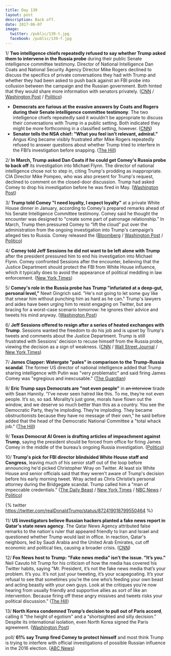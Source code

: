 ```yaml
---
title: Day 139
layout: post
description: Back off.
date: 2017-06-07
image:
  twitter: /public/139-t.jpg
  facebook: /public/139-f.jpg
---
```


1/ **Two intelligence chiefs repeatedly refused to say whether Trump asked them to intervene in the Russia probe** during their public Senate intelligence committee testimony. Director of National Intelligence Dan Coats and National Security Agency Director Mike Rogers declined to discuss the specifics of private conversations they had with Trump and whether they had been asked to push back against an FBI probe into collusion between the campaign and the Russian government. Both hinted that they would  share more information with senators privately. ([CNN](http://www.cnn.com/2017/06/07/politics/russia-hearing-dan-coats/index.html) / [Washington Post](https://www.washingtonpost.com/world/national-security/nsa-director-rogers-and-intelligence-director-coats-said-they-wont-discuss-specifics-of-private-conversations-with-trump/2017/06/07/e74f7fbe-4b88-11e7-a186-60c031eab644_story.html) / [Politico](http://www.politico.com/story/2017/06/07/mike-rogers-dan-coats-senate-intelligence-hearing-russia-239244))

* **Democrats are furious at the evasive answers by Coats and Rogers during their Senate intelligence committee testimony**. The two intelligence chiefs repeatedly said it wouldn't be appropriate to discuss their conversations with Trump in a public setting. Both indicated they might be more forthcoming in a classified setting, however. ([CNN](http://www.cnn.com/2017/06/07/politics/russia-hearing-democrats-response/index.html))
* **Senator tells the NSA chief: "What you feel isn’t relevant, admiral."**  Angus King became visibly frustrated after Mike Rogers repeatedly refused to answer questions about whether Trump tried to interfere in the FBI’s investigation before snapping. ([The Hill](http://thehill.com/policy/national-security/336743-senator-blasts-nsa-chief-what-you-feel-isnt-relevant-admiral))

2/ **In March, Trump asked Dan Coats if he could get Comey's Russia probe to back off** its investigation into Michael Flynn. The director of national intelligence chose not to step in, citing Trump's prodding as inappropriate. CIA Director Mike Pompeo, who was also present for Trump's request, declined to comment on the closed-door discussion. Trump had asked Comey to drop his investigation before he was fired in May. ([Washington Post](https://www.washingtonpost.com/world/national-security/top-intelligence-official-told-associates-trump-asked-him-if-he-could-intervene-with-comey-to-get-fbi-to-back-off-flynn/2017/06/06/cc879f14-4ace-11e7-9669-250d0b15f83b_story.html))

3/ **Trump told Comey "I need loyalty, I expect loyalty"** at a private White House dinner in January, according to Comey's prepared remarks ahead of his Senate Intelligence Committee testimony. Comey said he thought the encounter was designed to "create some part of patronage relationship." In March, Trump then pressured Comey to “lift the cloud” put over the administration from the ongoing investigation into Trump's campaign’s alleged ties to Russia. Comey released the  ([Bloomberg](https://www.bloomberg.com/politics/articles/2017-06-07/comey-says-trump-told-him-i-need-loyalty-at-a-private-dinner) / [Washington Post](https://www.washingtonpost.com/news/world/wp/2017/06/07/trump-to-comey-i-need-loyalty-i-expect-loyalty-according-to-prepared-remarks-from-the-former-fbi-directors-testimony-for-thursday/) / [Politico](http://www.politico.com/story/2017/06/07/comey-claims-trump-asked-him-in-late-march-to-lift-the-cloud-of-the-russia-probe-239251))

4/ **Comey told Jeff Sessions he did not want to be left alone with Trump** after the president pressured him to end his investigation into Michael Flynn. Comey confronted Sessions after the encounter, believing that the Justice Department should protect the FBI from White House influence, which it typically does to avoid the appearance of political meddling in law enforcement. ([New York Times](https://www.nytimes.com/2017/06/06/us/politics/comey-sessions-trump.html))

5/ **Comey's role in the Russia probe has Trump "infuriated at a deep-gut, personal level,"** Newt Gingrich said. "He's not going to let some guy like that smear him without punching him as hard as he can." Trump's lawyers and aides have been urging him to resist engaging on Twitter, but are bracing for a worst-case scenario tomorrow: he ignores their advice and tweets his mind anyway. ([Washington Post](https://www.washingtonpost.com/politics/trump-furious-and-frustrated-will-join-allies-in-attacking-comey-testimony/2017/06/06/171e6d00-4acf-11e7-9669-250d0b15f83b_story.html))

6/ **Jeff Sessions offered to resign after a series of heated exchanges with Trump**. Sessions wanted the freedom to do his job and is upset by Trump's tweets and comments about the Justice Department. Trump is still frustrated with Sessions' decision to recuse himself from the Russia probe, viewing the decision as a sign of weakness. ([CNN](http://www.cnn.com/2017/06/06/politics/trump-and-sessions-have-had-heated-exchange/index.html) / [Wall Street Journal](https://www.wsj.com/articles/jeff-sessions-offered-to-resign-amid-tensions-with-donald-trump-1496801691) / [New York Times](https://www.nytimes.com/2017/06/06/us/politics/jeff-sessions-donald-trump.html))

7/ **James Clapper: Watergate "pales" in comparison to the Trump-Russia scandal**. The former US director of national intelligence added that Trump sharing intelligence with Putin was "very problematic" and said firing James Comey was "egregious and inexcusable." ([The Guardian](https://www.theguardian.com/us-news/2017/jun/07/james-clapper-says-watergate-pales-in-comparison-with-trump-and-russia-scandal))

8/ **Eric Trump says Democrats are "not even people"** in <s>an interview</s> tirade with Sean Hannity. "I’ve never seen hatred like this. To me, they’re not even people. It’s so, so sad. Morality’s just gone, morals have flown out the window, and we deserve so much better than this as a country. You see the Democratic Party, they’re imploding. They’re imploding. They became obstructionists because they have no message of their own," he said before added that the head of the Democratic National Committee a "total whack job." ([The Hill](http://thehill.com/homenews/administration/336683-eric-trump-dems-not-even-people))

9/ **Texas Democrat Al Green is drafting articles of impeachment against Trump**, saying the president should be forced from office for firing James Comey in the middle of the bureau’s ongoing Russia investigation. ([Politico](http://www.politico.com/story/2017/06/06/texas-democrat-trump-impeachment-239218))

10/ **Trump's pick for FBI director blindsided White House staff and Congress**, leaving much of his senior staff out of the loop before announcing he'd picked Christopher Wray on Twitter. At least six White House and senior officials said that they weren't aware of Trump's decision before his early morning tweet. Wray acted as Chris Christie’s personal attorney during the Bridgegate scandal. Trump called him a "man of impeccable credentials." ([The Daily Beast](http://www.thedailybeast.com/white-house-staff-congress-blindsided-by-fbi-pick-announcement) / [New York Times](https://www.nytimes.com/2017/06/07/us/politics/christopher-wray-fbi-director.html) / [NBC News](http://www.nbcnews.com/politics/donald-trump/christopher-wray-trump-nominate-former-assistant-ag-fbi-director-n769136) / [Politico](http://www.politico.com/story/2017/06/07/trump-fbi-director-nominee-christopher-wray-239238))

{% twitter https://twitter.com/realDonaldTrump/status/872419018799550464 %}

11/ **US investigators believe Russian hackers planted a fake news report in Qatar's state news agency**. The Qatar News Agency attributed false remarks to the nation's ruler that appeared friendly to Iran and Israel and questioned whether Trump would last in office. In reaction, Qatar's neighbors, led by Saudi Arabia and the United Arab Emirates, cut off economic and political ties, causing a broader crisis. ([CNN](http://www.cnn.com/2017/06/06/politics/russian-hackers-planted-fake-news-qatar-crisis/index.html))

12/ **Fox News host to Trump: "Fake news media" isn’t the issue. "It’s you."** Neil Cavuto hit Trump for his criticism of how the media has covered his Twitter habits, saying "Mr. President, it’s not the fake news media that’s your problem. It’s you. It’s not just your tweeting, it’s your scapegoating. It’s your refusal to see that sometimes you’re the one who’s feeding your own beast and acting beastly with your own guys. Look at the critiques you’re now hearing from usually friendly and supportive allies as sort of like an intervention. Because firing off these angry missives and tweets risks your political discussion." ([The Hill](http://thehill.com/homenews/administration/336679-fox-host-to-trump-fake-news-media-isnt-the-issue-its-you))

13/ **North Korea condemned Trump’s decision to pull out of Paris accord**, calling it "the height of egotism" and a “shortsighted and silly decision.” Despite its international isolation, even North Korea signed the Paris agreement. ([Washington Post](https://www.washingtonpost.com/news/worldviews/wp/2017/06/07/north-korea-slams-trumps-decision-to-pull-out-of-paris-accord-as-the-height-of-egotism/))

poll/ **61% say Trump fired Comey to protect himself** and most think Trump is trying to interfere with official investigations of possible Russian influence in the 2016 election. ([ABC News](http://abcnews.go.com/Politics/61-percent-trump-fired-comey-protect-poll/story?id=47864899))